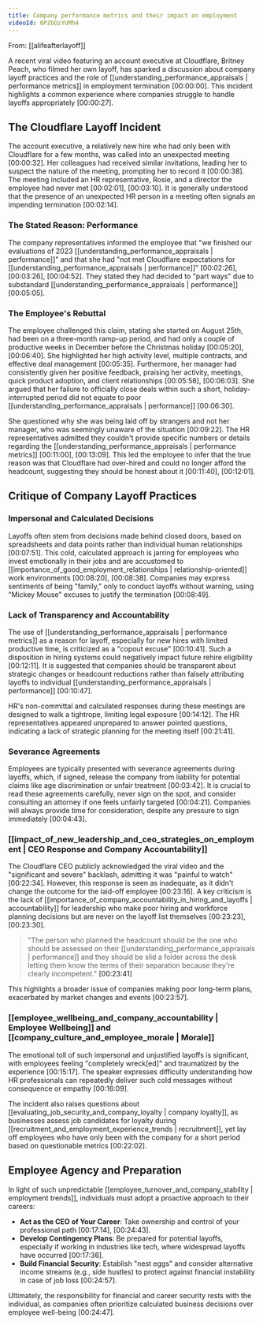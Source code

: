 ```yaml
---
title: Company performance metrics and their impact on employment
videoId: 6PZGOzYUMh4
---
```


From: [[alifeafterlayoff]] <br/> 

A recent viral video featuring an account executive at Cloudflare, Britney Peach, who filmed her own layoff, has sparked a discussion about company layoff practices and the role of [[understanding_performance_appraisals | performance metrics]] in employment termination <a class="yt-timestamp" data-t="00:00:00">[00:00:00]</a>. This incident highlights a common experience where companies struggle to handle layoffs appropriately <a class="yt-timestamp" data-t="00:00:27">[00:00:27]</a>.

## The Cloudflare Layoff Incident

The account executive, a relatively new hire who had only been with Cloudflare for a few months, was called into an unexpected meeting <a class="yt-timestamp" data-t="00:00:32">[00:00:32]</a>. Her colleagues had received similar invitations, leading her to suspect the nature of the meeting, prompting her to record it <a class="yt-timestamp" data-t="00:00:38">[00:00:38]</a>. The meeting included an HR representative, Rosie, and a director the employee had never met <a class="yt-timestamp" data-t="00:02:01">[00:02:01]</a>, <a class="yt-timestamp" data-t="00:03:10">[00:03:10]</a>. It is generally understood that the presence of an unexpected HR person in a meeting often signals an impending termination <a class="yt-timestamp" data-t="00:02:14">[00:02:14]</a>.

### The Stated Reason: Performance
The company representatives informed the employee that "we finished our evaluations of 2023 [[understanding_performance_appraisals | performance]]" and that she had "not met Cloudflare expectations for [[understanding_performance_appraisals | performance]]" <a class="yt-timestamp" data-t="00:02:26">[00:02:26]</a>, <a class="yt-timestamp" data-t="00:03:26">[00:03:26]</a>, <a class="yt-timestamp" data-t="00:04:52">[00:04:52]</a>. They stated they had decided to "part ways" due to substandard [[understanding_performance_appraisals | performance]] <a class="yt-timestamp" data-t="00:05:05">[00:05:05]</a>.

### The Employee's Rebuttal
The employee challenged this claim, stating she started on August 25th, had been on a three-month ramp-up period, and had only a couple of productive weeks in December before the Christmas holiday <a class="yt-timestamp" data-t="00:05:20">[00:05:20]</a>, <a class="yt-timestamp" data-t="00:06:40">[00:06:40]</a>. She highlighted her high activity level, multiple contracts, and effective deal management <a class="yt-timestamp" data-t="00:05:35">[00:05:35]</a>. Furthermore, her manager had consistently given her positive feedback, praising her activity, meetings, quick product adoption, and client relationships <a class="yt-timestamp" data-t="00:05:58">[00:05:58]</a>, <a class="yt-timestamp" data-t="00:06:03">[00:06:03]</a>. She argued that her failure to officially close deals within such a short, holiday-interrupted period did not equate to poor [[understanding_performance_appraisals | performance]] <a class="yt-timestamp" data-t="00:06:30">[00:06:30]</a>.

She questioned why she was being laid off by strangers and not her manager, who was seemingly unaware of the situation <a class="yt-timestamp" data-t="00:09:22">[00:09:22]</a>. The HR representatives admitted they couldn't provide specific numbers or details regarding the [[understanding_performance_appraisals | performance metrics]] <a class="yt-timestamp" data-t="00:11:00">[00:11:00]</a>, <a class="yt-timestamp" data-t="00:13:09">[00:13:09]</a>. This led the employee to infer that the true reason was that Cloudflare had over-hired and could no longer afford the headcount, suggesting they should be honest about it <a class="yt-timestamp" data-t="00:11:40">[00:11:40]</a>, <a class="yt-timestamp" data-t="00:12:01">[00:12:01]</a>.

## Critique of Company Layoff Practices

### Impersonal and Calculated Decisions
Layoffs often stem from decisions made behind closed doors, based on spreadsheets and data points rather than individual human relationships <a class="yt-timestamp" data-t="00:07:51">[00:07:51]</a>. This cold, calculated approach is jarring for employees who invest emotionally in their jobs and are accustomed to [[importance_of_good_employment_relationships | relationship-oriented]] work environments <a class="yt-timestamp" data-t="00:08:20">[00:08:20]</a>, <a class="yt-timestamp" data-t="00:08:38">[00:08:38]</a>. Companies may express sentiments of being "family," only to conduct layoffs without warning, using "Mickey Mouse" excuses to justify the termination <a class="yt-timestamp" data-t="00:08:49">[00:08:49]</a>.

### Lack of Transparency and Accountability
The use of [[understanding_performance_appraisals | performance metrics]] as a reason for layoff, especially for new hires with limited productive time, is criticized as a "copout excuse" <a class="yt-timestamp" data-t="00:10:41">[00:10:41]</a>. Such a disposition in hiring systems could negatively impact future rehire eligibility <a class="yt-timestamp" data-t="00:12:11">[00:12:11]</a>. It is suggested that companies should be transparent about strategic changes or headcount reductions rather than falsely attributing layoffs to individual [[understanding_performance_appraisals | performance]] <a class="yt-timestamp" data-t="00:10:47">[00:10:47]</a>.

HR's non-committal and calculated responses during these meetings are designed to walk a tightrope, limiting legal exposure <a class="yt-timestamp" data-t="00:14:12">[00:14:12]</a>. The HR representatives appeared unprepared to answer pointed questions, indicating a lack of strategic planning for the meeting itself <a class="yt-timestamp" data-t="00:21:41">[00:21:41]</a>.

### Severance Agreements
Employees are typically presented with severance agreements during layoffs, which, if signed, release the company from liability for potential claims like age discrimination or unfair treatment <a class="yt-timestamp" data-t="00:03:42">[00:03:42]</a>. It is crucial to read these agreements carefully, never sign on the spot, and consider consulting an attorney if one feels unfairly targeted <a class="yt-timestamp" data-t="00:04:21">[00:04:21]</a>. Companies will always provide time for consideration, despite any pressure to sign immediately <a class="yt-timestamp" data-t="00:04:43">[00:04:43]</a>.

### [[impact_of_new_leadership_and_ceo_strategies_on_employment | CEO Response and Company Accountability]]
The Cloudflare CEO publicly acknowledged the viral video and the "significant and severe" backlash, admitting it was "painful to watch" <a class="yt-timestamp" data-t="00:22:34">[00:22:34]</a>. However, this response is seen as inadequate, as it didn't change the outcome for the laid-off employee <a class="yt-timestamp" data-t="00:23:16">[00:23:16]</a>. A key criticism is the lack of [[importance_of_company_accountability_in_hiring_and_layoffs | accountability]] for leadership who make poor hiring and workforce planning decisions but are never on the layoff list themselves <a class="yt-timestamp" data-t="00:23:23">[00:23:23]</a>, <a class="yt-timestamp" data-t="00:23:30">[00:23:30]</a>.

> "The person who planned the headcount should be the one who should be assessed on their [[understanding_performance_appraisals | performance]] and they should be slid a folder across the desk letting them know the terms of their separation because they're clearly incompetent." <a class="yt-timestamp" data-t="00:23:41">[00:23:41]</a>

This highlights a broader issue of companies making poor long-term plans, exacerbated by market changes and events <a class="yt-timestamp" data-t="00:23:57">[00:23:57]</a>.

### [[employee_wellbeing_and_company_accountability | Employee Wellbeing]] and [[company_culture_and_employee_morale | Morale]]
The emotional toll of such impersonal and unjustified layoffs is significant, with employees feeling "completely wreck[ed]" and traumatized by the experience <a class="yt-timestamp" data-t="00:15:17">[00:15:17]</a>. The speaker expresses difficulty understanding how HR professionals can repeatedly deliver such cold messages without consequence or empathy <a class="yt-timestamp" data-t="00:16:09">[00:16:09]</a>.

The incident also raises questions about [[evaluating_job_security_and_company_loyalty | company loyalty]], as businesses assess job candidates for loyalty during [[recruitment_and_employment_experience_trends | recruitment]], yet lay off employees who have only been with the company for a short period based on questionable metrics <a class="yt-timestamp" data-t="00:22:02">[00:22:02]</a>.

## Employee Agency and Preparation

In light of such unpredictable [[employee_turnover_and_company_stability | employment trends]], individuals must adopt a proactive approach to their careers:

*   **Act as the CEO of Your Career**: Take ownership and control of your professional path <a class="yt-timestamp" data-t="00:17:14">[00:17:14]</a>, <a class="yt-timestamp" data-t="00:24:43">[00:24:43]</a>.
*   **Develop Contingency Plans**: Be prepared for potential layoffs, especially if working in industries like tech, where widespread layoffs have occurred <a class="yt-timestamp" data-t="00:17:36">[00:17:36]</a>.
*   **Build Financial Security**: Establish "nest eggs" and consider alternative income streams (e.g., side hustles) to protect against financial instability in case of job loss <a class="yt-timestamp" data-t="00:24:57">[00:24:57]</a>.

Ultimately, the responsibility for financial and career security rests with the individual, as companies often prioritize calculated business decisions over employee well-being <a class="yt-timestamp" data-t="00:24:47">[00:24:47]</a>.